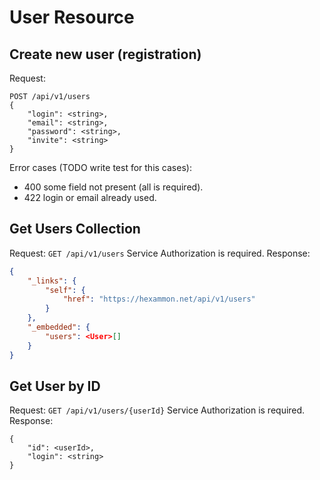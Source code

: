 # User Resource

## Create new user (registration)
Request:
```
POST /api/v1/users
{
    "login": <string>,
    "email": <string>,
    "password": <string>,
    "invite": <string>
}
```
Error cases (TODO write test for this cases):
- 400 some field not present (all is required).
- 422 login or email already used.  

## Get Users Collection

Request: `GET /api/v1/users`
Service Authorization is required. 
Response: 
```json
{
    "_links": {
        "self": {
            "href": "https://hexammon.net/api/v1/users"
        }
    },
    "_embedded": {
        "users": <User>[]
    }
}
```

## Get User by ID
Request: `GET /api/v1/users/{userId}`
Service Authorization is required. 
Response: 
```
{
    "id": <userId>,
    "login": <string>
}
```

